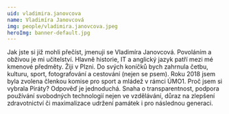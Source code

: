 ```yaml
---
uid: vladimira.janovcova
name: Vladimíra Janovcová
img: people/vladimira.janovcova.jpeg
heroImg: banner-default.jpg
---
```


Jak jste si již mohli přečíst, jmenuji se Vladimíra Janovcová. Povoláním a obživou je mi učitelství. Hlavně historie, IT a anglický jazyk patří mezi mé kmenové předměty. Žiji v Plzni. Do svých koníčků bych zahrnula četbu, kulturu, sport, fotografování a cestování (nejen se psem). Roku 2018 jsem byla zvolena členkou komise pro sport a mládež v rámci ÚMO1. Proč jsem si vybrala Piráty? Odpověď je jednoduchá. Snaha o transparentnost, podpora používání svobodných technologií nejen ve vzdělávání, důraz na zlepšení zdravotnictví či maximalizace udržení památek i pro následnou generaci.
